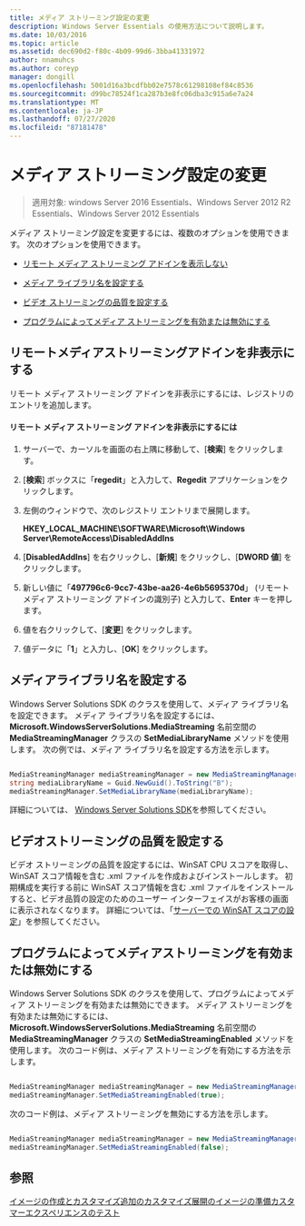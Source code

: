 ```yaml
---
title: メディア ストリーミング設定の変更
description: Windows Server Essentials の使用方法について説明します。
ms.date: 10/03/2016
ms.topic: article
ms.assetid: dec690d2-f80c-4b09-99d6-3bba41331972
author: nnamuhcs
ms.author: coreyp
manager: dongill
ms.openlocfilehash: 5001d16a3bcdfbb02e7578c61298108ef84c8536
ms.sourcegitcommit: d99bc78524f1ca287b3e8fc06dba3c915a6e7a24
ms.translationtype: MT
ms.contentlocale: ja-JP
ms.lasthandoff: 07/27/2020
ms.locfileid: "87181478"
---
```

# <a name="change-media-streaming-settings"></a>メディア ストリーミング設定の変更

>適用対象: windows Server 2016 Essentials、Windows Server 2012 R2 Essentials、Windows Server 2012 Essentials

メディア ストリーミング設定を変更するには、複数のオプションを使用できます。 次のオプションを使用できます。

-   [リモート メディア ストリーミング アドインを表示しない](Change-Media-Streaming-Settings.md#BKMK_DisableRemote)

-   [メディア ライブラリ名を設定する](Change-Media-Streaming-Settings.md#BKMK_LibraryName)

-   [ビデオ ストリーミングの品質を設定する](Change-Media-Streaming-Settings.md#BKMK_StreamingQuality)

-   [プログラムによってメディア ストリーミングを有効または無効にする](Change-Media-Streaming-Settings.md#BKMK_Program)

##  <a name="hide-remote-media-streaming-add-in"></a><a name="BKMK_DisableRemote"></a>リモートメディアストリーミングアドインを非表示にする
 リモート メディア ストリーミング アドインを非表示にするには、レジストリのエントリを追加します。

#### <a name="to-hide-the-remote-media-streaming-add-in"></a>リモート メディア ストリーミング アドインを非表示にするには

1.  サーバーで、カーソルを画面の右上隅に移動して、[**検索**] をクリックします。

2.  [**検索**] ボックスに「**regedit**」と入力して、**Regedit** アプリケーションをクリックします。

3.  左側のウィンドウで、次のレジストリ エントリまで展開します。

     **HKEY_LOCAL_MACHINE\SOFTWARE\Microsoft\Windows Server\RemoteAccess\DisabledAddIns**

4.  [**DisabledAddIns**] を右クリックし、[**新規**] をクリックし、[**DWORD 値**] をクリックします。

5.  新しい値に「**497796c6-9cc7-43be-aa26-4e6b5695370d**」 (リモート メディア ストリーミング アドインの識別子) と入力して、**Enter** キーを押します。

6.  値を右クリックして、[**変更**] をクリックします。

7.  値データに「**1**」と入力し、[**OK**] をクリックします。

##  <a name="set-the-media-library-name"></a><a name="BKMK_LibraryName"></a>メディアライブラリ名を設定する
 Windows Server Solutions SDK のクラスを使用して、メディア ライブラリ名を設定できます。 メディア ライブラリ名を設定するには、**Microsoft.WindowsServerSolutions.MediaStreaming** 名前空間の **MediaStreamingManager** クラスの **SetMediaLibraryName** メソッドを使用します。 次の例では、メディア ライブラリ名を設定する方法を示します。

```c#

MediaStreamingManager mediaStreamingManager = new MediaStreamingManager();
string mediaLibraryName = Guid.NewGuid().ToString("B");
mediaStreamingManager.SetMediaLibraryName(mediaLibraryName);

```

 詳細については、 [Windows Server Solutions SDK](https://go.microsoft.com/fwlink/?LinkID=248648)を参照してください。

##  <a name="set-video-streaming-quality"></a><a name="BKMK_StreamingQuality"></a>ビデオストリーミングの品質を設定する
 ビデオ ストリーミングの品質を設定するには、WinSAT CPU スコアを取得し、WinSAT スコア情報を含む .xml ファイルを作成およびインストールします。 初期構成を実行する前に WinSAT スコア情報を含む .xml ファイルをインストールすると、ビデオ品質の設定のためのユーザー インターフェイスがお客様の画面に表示されなくなります。 詳細については、「[サーバーでの WinSAT スコアの設定](Set-the-WinSAT-Score-on-the-Server.md)」を参照してください。

##  <a name="programmatically-enable-or-disable-media-streaming"></a><a name="BKMK_Program"></a>プログラムによってメディアストリーミングを有効または無効にする
 Windows Server Solutions SDK のクラスを使用して、プログラムによってメディア ストリーミングを有効または無効にできます。 メディア ストリーミングを有効または無効にするには、**Microsoft.WindowsServerSolutions.MediaStreaming** 名前空間の **MediaStreamingManager** クラスの **SetMediaStreamingEnabled** メソッドを使用します。 次のコード例は、メディア ストリーミングを有効にする方法を示します。

```c#

MediaStreamingManager mediaStreamingManager = new MediaStreamingManager();
mediaStreamingManager.SetMediaStreamingEnabled(true);

```

 次のコード例は、メディア ストリーミングを無効にする方法を示します。

```c#

MediaStreamingManager mediaStreamingManager = new MediaStreamingManager();
mediaStreamingManager.SetMediaStreamingEnabled(false);
```

## <a name="see-also"></a>参照
 [イメージの作成とカスタマイズ追加の](Creating-and-Customizing-the-Image.md)[カスタマイズ](Additional-Customizations.md)[展開のイメージの準備](Preparing-the-Image-for-Deployment.md)[カスタマーエクスペリエンスのテスト](Testing-the-Customer-Experience.md)